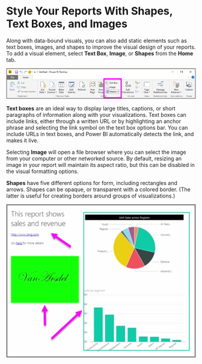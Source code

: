 <properties
   pageTitle="Shapes, text boxes, and images"
   description="Add a personal touch, and a logo, to reports and dashboards"
   services="powerbi"
   documentationCenter=""
   authors="davidiseminger"
   manager="mblythe"
   backup=""
   editor=""
   tags=""
   qualityFocus="no"
   qualityDate=""
   featuredVideoId="_3q6VEBhGew"
   featuredVideoThumb=""
   courseDuration="6m"/>

<tags
   ms.service="powerbi"
   ms.devlang="NA"
   ms.topic="article"
   ms.tgt_pltfrm="NA"
   ms.workload="powerbi"
   ms.date="06/20/2016"
   ms.author="davidi"/>

# Style Your Reports With Shapes, Text Boxes, and Images

Along with data-bound visuals, you can also add static elements such as text boxes, images, and shapes to improve the visual design of your reports. To add a visual element, select **Text Box**, **Image**, or **Shapes** from the **Home** tab.

![](media/powerbi-learning-3-10-create-shapes-images/3-10_1.png)

**Text boxes** are an ideal way to display large titles, captions, or short paragraphs of information along with your visualizations. Text boxes can include links, either through a written URL or by highlighting an anchor phrase and selecting the link symbol on the text box options bar. You can include URLs in text boxes, and Power BI automatically detects the link, and makes it live.

Selecting **Image** will open a file browser where you can select the image from your computer or other networked source. By default, resizing an image in your report will maintain its aspect ratio, but this can be disabled in the visual formatting options.

**Shapes** have five different options for form, including rectangles and arrows. Shapes can be opaque, or transparent with a colored border. (The latter is useful for creating borders around groups of visualizations.)

![](media/powerbi-learning-3-10-create-shapes-images/3-10_2.png)
